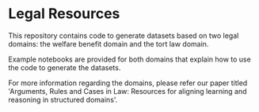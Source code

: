 # Legal Resources
This repository contains code to generate datasets based on two legal domains: the welfare benefit domain and the tort law domain.

Example notebooks are provided for both domains that explain how to use the code to generate the datasets. 

For more information regarding the domains, please refer our paper titled 'Arguments, Rules and Cases in Law: Resources for aligning learning and reasoning in structured domains'.
